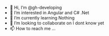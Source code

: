 - 👋 Hi, I’m @gh-developing
- 👀 I’m interested in Angular and C# .Net
- 🌱 I’m currently learning Nothing
- 💞️ I’m looking to collaborate on I dont know yet
- 📫 How to reach me ...

<!---
gh-developing/gh-developing is a ✨ special ✨ repository because its `README.md` (this file) appears on your GitHub profile.
You can click the Preview link to take a look at your changes.
--->
